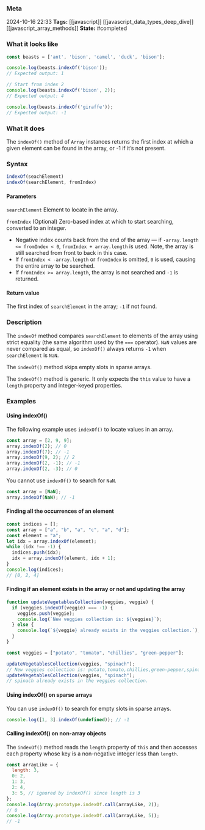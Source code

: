 ### Meta
2024-10-16 22:33
**Tags:** [[javascript]] [[javascript_data_types_deep_dive]] [[javascript_array_methods]]
**State:** #completed 

### What it looks like
```JavaScript title:app.js
const beasts = ['ant', 'bison', 'camel', 'duck', 'bison'];

console.log(beasts.indexOf('bison'));
// Expected output: 1

// Start from index 2
console.log(beasts.indexOf('bison', 2));
// Expected output: 4

console.log(beasts.indexOf('giraffe'));
// Expected output: -1
```

### What it does
The `indexOf()` method of `Array` instances returns the first index at which a given element can be found in the array, or -1 if it’s not present.

### Syntax
```JavaScript title:app.js
indexOf(seachElement)
indexOf(searchElement, fromIndex)
```

#### Parameters
`searchElement`
	Element to locate in the array.

`fromIndex` (Optional)
Zero-based index at which to start searching, converted to an integer.
- Negative index counts back from the end of the array — if `-array.length <= fromIndex < 0`, `fromIndex + array.length` is used. Note, the array is still searched from front to back in this case.
- If `fromIndex < -array.length` or `fromIndex` is omitted, `0` is used, causing the entire array to be searched.
- If `fromIndex >= array.length`, the array is not searched and `-1` is returned.

#### Return value
The first index of `searchElement` in the array; `-1` if not found.

### Description
The `indexOf` method compares `searchElement` to elements of the array using strict equality (the same algorithm used by the `===` operator). `NaN` values are never compared as equal, so `indexOf()` always returns `-1` when `searchElement` is `NaN`.

The `indexOf()` method skips empty slots in sparse arrays.

The `indexOf()` method is generic. It only expects the `this` value to have a `length` property and integer-keyed properties.

### Examples
#### Using indexOf()
The following example uses `indexOf()` to locate values in an array.

```JavaScript title:app.js
const array = [2, 9, 9];
array.indexOf(2); // 0
array.indexOf(7); // -1
array.indexOf(9, 2); // 2
array.indexOf(2, -1); // -1
array.indexOf(2, -3); // 0
```

You cannot use `indexOf()` to search for `NaN`.

```JavaScript title:app.js
const array = [NaN];
array.indexOf(NaN); // -1
```

#### Finding all the occurrences of an element
```JavaScript title:app.js
const indices = [];
const array = ["a", "b", "a", "c", "a", "d"];
const element = "a";
let idx = array.indexOf(element);
while (idx !== -1) {
  indices.push(idx);
  idx = array.indexOf(element, idx + 1);
}
console.log(indices);
// [0, 2, 4]
```

#### Finding if an element exists in the array or not and updating the array
```JavaScript title:app.js
function updateVegetablesCollection(veggies, veggie) {
  if (veggies.indexOf(veggie) === -1) {
    veggies.push(veggie);
    console.log(`New veggies collection is: ${veggies}`);
  } else {
    console.log(`${veggie} already exists in the veggies collection.`);
  }
}

const veggies = ["potato", "tomato", "chillies", "green-pepper"];

updateVegetablesCollection(veggies, "spinach");
// New veggies collection is: potato,tomato,chillies,green-pepper,spinach
updateVegetablesCollection(veggies, "spinach");
// spinach already exists in the veggies collection.
```

#### Using indexOf() on sparse arrays
You can use `indexOf()` to search for empty slots in sparse arrays.

```JavaScript title:app.js
console.log([1, 3].indexOf(undefined)); // -1
```

#### Calling indexOf() on non-array objects
The `indexOf()` method reads the `length` property of `this` and then accesses each property whose key is a non-negative integer less than `length`.

```JavaScript title:app.js
const arrayLike = {
  length: 3,
  0: 2,
  1: 3,
  2: 4,
  3: 5, // ignored by indexOf() since length is 3
};
console.log(Array.prototype.indexOf.call(arrayLike, 2));
// 0
console.log(Array.prototype.indexOf.call(arrayLike, 5));
// -1
```